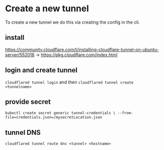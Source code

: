 # Create a new tunnel
To create a new tunnel we do this via creating the config in the cli.

## install
https://community.cloudflare.com/t/installing-cloudflare-tunnel-on-ubuntu-server/552018 -> https://pkg.cloudflare.com/index.html

## login and create tunnel
`cloudflared tunnel login`
and then
`cloudflared tunnel create <tunnelname>`

## provide secret
`kubectl create secret generic tunnel-credentials \
--from-file=credentials.json=/mysecretLocation.json`

## tunnel DNS

`cloudflared tunnel route dns <tunnel> <hostname>`
